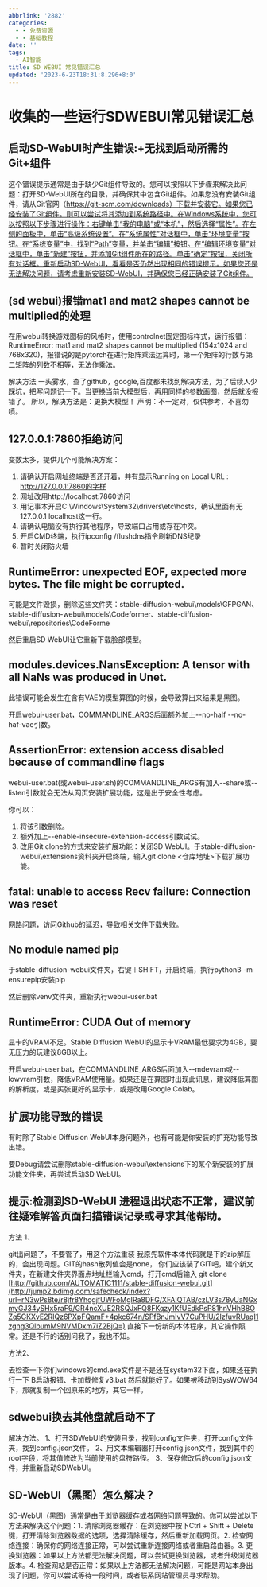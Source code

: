 ```yaml
---
abbrlink: '2882'
categories:
  - - 免费资源
  - - 基础教程
date: ''
tags:
  - AI智能
title: SD WEBUI 常见错误汇总
updated: '2023-6-23T18:31:8.296+8:0'
---
```

# 收集的一些运行SDWEBUI常见错误汇总

## 启动SD-WebUI时产生错误:+无找到启动所需的Git+组件

这个错误提示通常是由于缺少Git组件导致的。您可以按照以下步骤来解决此问题：打开SD-WebUI所在的目录，并确保其中包含Git组件。如果您没有安装Git组件，请从Git官网（https://git-scm.com/downloads）下载并安装它。如果您已经安装了Git组件，则可以尝试将其添加到系统路径中。在Windows系统中，您可以按照以下步骤进行操作：右键单击“我的电脑”或“本机”，然后选择“属性”。在左侧的面板中，单击“高级系统设置”。在“系统属性”对话框中，单击“环境变量”按钮。在“系统变量”中，找到“Path”变量，并单击“编辑”按钮。在“编辑环境变量”对话框中，单击“新建”按钮，并添加Git组件所在的路径。单击“确定”按钮，关闭所有对话框。重新启动SD-WebUI，看看是否仍然出现相同的错误提示。如果您还是无法解决问题，请考虑重新安装SD-WebUI，并确保您已经正确安装了Git组件。

## (sd webui)报错mat1 and mat2 shapes cannot be multiplied的处理

在用webui转换游戏图标的风格时，使用controlnet固定图标样式，运行报错：RuntimeError: mat1 and mat2 shapes cannot be multiplied (154x1024 and 768x320)，报错说的是pytorch在进行矩阵乘法运算时，第一个矩阵的行数与第二矩阵的列数不相等，无法作乘法。

解决方法
一头雾水，查了github，google,百度都未找到解决方法，为了后续人少踩坑，把写问题记一下。当更换当前大模型后，再用同样的参数画图，然后就没报错了。
所以，解决方法是：更换大模型！
声明：不一定对，仅供参考，不喜勿喷。

## 127.0.0.1:7860拒绝访问

变数太多，提供几个可能解决方案：

1. 请确认开启网址终端是否还开着，并有显示Running on Local URL : http://127.0.0.1:7860的字样
2. 网址改用http://localhost:7860访问
3. 用记事本开启C:\\Windows\\System32\\drivers\\etc\\hosts，确认里面有无127.0.0.1 localhost这一行。
4. 请确认电脑没有执行其他程序，导致端口占用或存在冲突。
5. 开启CMD终端，执行ipconfig /flushdns指令刷新DNS纪录
6. 暂时关闭防火墙

## RuntimeError: unexpected EOF, expected more bytes. The file might be corrupted.

可能是文件毁损，删除这些文件夹：stable-diffusion-webui\\models\\GFPGAN、stable-diffusion-webui\\models\\Codeformer、stable-diffusion-webui\\repositories\\CodeForme

然后重启SD WebUI让它重新下载脸部模型。

## modules.devices.NansException: A tensor with all NaNs was produced in Unet.

此错误可能会发生在含有VAE的模型算图的时候，会导致算出来结果是黑图。

开启webui-user.bat，COMMANDLINE\_ARGS后面额外加上--no-half --no-haf-vae引数。

## AssertionError: extension access disabled because of commandline flags

webui-user.bat(或webui-user.sh)的COMMANDLINE\_ARGS有加入--share或--listen引数就会无法从网页安装扩展功能，这是出于安全性考虑。

你可以：

1. 将该引数删除。
2. 额外加上--enable-insecure-extension-access引数试试。
3. 改用Git clone的方式来安装扩展功能：关闭SD WebUI。于stable-diffusion-webui\\extensions资料夹开启终端，输入git clone <仓库地址>下载扩展功能。

## fatal: unable to access Recv failure: Connection was reset

网路问题，访问Github的延迟，导致相关文件下载失败。

## **No module named pip**

于stable-diffusion-webui文件夹，右键＋SHIFT，开启终端，执行python3 -m ensurepip安装pip

然后删除venv文件夹，重新执行webui-user.bat

## RuntimeError: CUDA Out of memory

显卡的VRAM不足。Stable Diffusion WebUI的显示卡VRAM最低要求为4GB，要无压力的玩建议8GB以上。

开启webui-user.bat，在COMMANDLINE\_ARGS后面加入--mdevram或--lowvram引数，降低VRAM使用量。如果还是在算图时出现此讯息，建议降低算图的解析度，或是买张更好的显示卡，或是改用Google Colab。

## 扩展功能导致的错误

有时除了Stable Diffusion WebUI本身问题外，也有可能是你安装的扩充功能导致出错。

要Debug请尝试删除stable-diffusion-webui\\extensions下的某个新安装的扩展功能文件夹，再尝试启动SD WebUI。

## 提示:检测到SD-WebUI 进程退出状态不正常，建议前往疑难解答页面扫描错误记录或寻求其他帮助。

方法 1、

git出问题了，不要管了，用这个方法重装
我原先软件本体代码就是下的zip解压的，会出现问题。GIT的hash散列值会是none，
你们应该装了GIT吧，建个新文件夹，在新建文件夹界面点地址栏输入cmd，打开cmd后输入
git clone [http://github.com/AUTOMATIC1111/stable-diffusion-webui.git](http://jump2.bdimg.com/safecheck/index?url=rN3wPs8te/r8jfr8YhogjfUWFoMgIRa8DFG/XFAIQTAB/czLV3s78yUaNGxmyGJ34ySHx5raF9/GR4ncXUE2RSQJxFQ8FKqzy1KfUEdkPsP81hnVHhB8OZq5GKXvE2RIQz6PXpFQamF+4pkc674n/SPfBnJmIvV7CuPHU/2lzfuvRUaqI1zgng3QlbumM9NVMDxm7iZ2BjQ=)
直接下一份新的本体程序，其它操作照常。还是不行的话别问我了，我也不知。

方法2、

去检查一下你们windows的cmd.exe文件是不是还在system32下面，如果还在执行一下 B启动报错、卡加载修复v3.bat 然后就能好了。如果被移动到SysWOW64下，那就复制一个回原来的地方，其它一样。

## sdwebui换去其他盘就启动不了

解决方法。
1、打开SDWebUI的安装目录，找到config文件夹，打开config文件夹，找到config.json文件。
2、用文本编辑器打开config.json文件，找到其中的root字段，将其值修改为当前使用的盘符路径。
3、保存修改后的config.json文件，并重新启动SDWebUI。

## SD-WebUI（黑图）怎么解决？

SD-WebUl（黑图）通常是由于浏览器缓存或者网络问题导致的。你可以尝试以下方法来解决这个问题：1. 清除浏览器缓存：在浏览器中按下Ctrl + Shift + Delete键，打开清除浏览器数据的选项，选择清除缓存，然后重新加载网页。2. 检查网络连接：确保你的网络连接正常，可以尝试重新连接网络或者重启路由器。3. 更换浏览器：如果以上方法都无法解决问题，可以尝试更换浏览器，或者升级浏览器版本。4. 检查网站是否正常：如果以上方法都无法解决问题，可能是网站本身出现了问题，你可以尝试等待一段时间，或者联系网站管理员寻求帮助。
